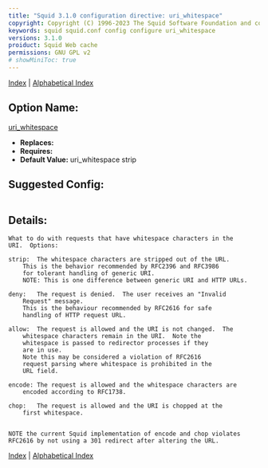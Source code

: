 ```yaml
---
title: "Squid 3.1.0 configuration directive: uri_whitespace"
copyright: Copyright (C) 1996-2023 The Squid Software Foundation and contributors
keywords: squid squid.conf config configure uri_whitespace
versions: 3.1.0
proiduct: Squid Web cache
permissions: GNU GPL v2
# showMiniToc: true
---
```

[Index](index#toc_uri_whitespace) | [Alphabetical Index](index_all#toc_uri_whitespace)

## Option Name:
[uri_whitespace](#uri_whitespace)
 * **Replaces:** 
 * **Requires:** 
 * **Default Value:** uri_whitespace strip


## Suggested Config:
```plaintext

```

## Details:

	What to do with requests that have whitespace characters in the
	URI.  Options:

	strip:  The whitespace characters are stripped out of the URL.
		This is the behavior recommended by RFC2396 and RFC3986
		for tolerant handling of generic URI.
		NOTE: This is one difference between generic URI and HTTP URLs.

	deny:   The request is denied.  The user receives an "Invalid
		Request" message.
		This is the behaviour recommended by RFC2616 for safe
		handling of HTTP request URL.

	allow:  The request is allowed and the URI is not changed.  The
		whitespace characters remain in the URI.  Note the
		whitespace is passed to redirector processes if they
		are in use.
		Note this may be considered a violation of RFC2616
		request parsing where whitespace is prohibited in the
		URL field.

	encode:	The request is allowed and the whitespace characters are
		encoded according to RFC1738.

	chop:	The request is allowed and the URI is chopped at the
		first whitespace.


	NOTE the current Squid implementation of encode and chop violates
	RFC2616 by not using a 301 redirect after altering the URL.



[Index](index#toc_uri_whitespace) | [Alphabetical Index](index_all#toc_uri_whitespace)

